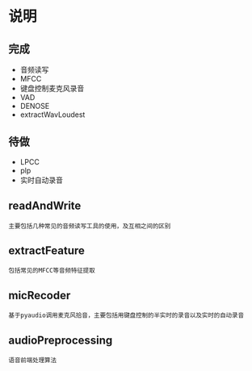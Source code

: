 # 说明

## 完成

- 音频读写
- MFCC
- 键盘控制麦克风录音
- VAD
- DENOSE
- extractWavLoudest

## 待做

- LPCC
- plp
- 实时自动录音

## readAndWrite

```
主要包括几种常见的音频读写工具的使用，及互相之间的区别
```

## extractFeature

```
包括常见的MFCC等音频特征提取
```

## micRecoder

```
基于pyaudio调用麦克风拾音，主要包括用键盘控制的半实时的录音以及实时的自动录音
```

## audioPreprocessing

```
语音前端处理算法
```
